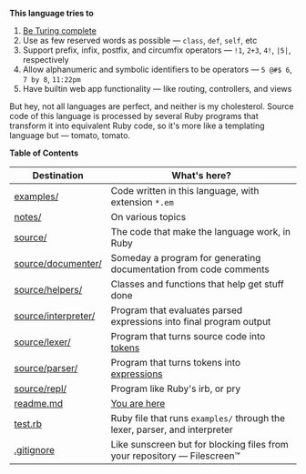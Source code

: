 **This language tries to**

1. [Be Turing complete](https://stackoverflow.com/a/7320)
2. Use as few reserved words as possible — `class`, `def`, `self`, etc
3. Support prefix, infix, postfix, and circumfix operators — `!1`, `2+3`, `4!`, `|5|`, respectively
4. Allow alphanumeric and symbolic identifiers to be operators — `5 @#$ 6`, `7 by 8`, `11:22pm`
5. Have builtin web app functionality — like routing, controllers, and views

But hey, not all languages are perfect, and neither is my cholesterol. Source code of this language is processed by several Ruby programs that transform it into equivalent Ruby code, so it's more like a templating language but — tomato, tomato.

**Table of Contents**

| Destination                               | What's here?                                                               |
|-------------------------------------------|----------------------------------------------------------------------------|
| [examples/](examples)                     | Code written in this language, with extension `*.em`                       |
| [notes/](notes)                           | On various topics                                                          |
| [source/](source)                         | The code that make the language work, in Ruby                              |
| [source/documenter/](source/documenter)   | Someday a program for generating documentation from code comments          |
| [source/helpers/](source/helpers)         | Classes and functions that help get stuff done                             |
| [source/interpreter/](source/interpreter) | Program that evaluates parsed expressions into final program output        |
| [source/lexer/](source/lexer)             | Program that turns source code into [tokens](./source/lexer/tokens.rb)     |
| [source/parser/](source/parser)           | Program that turns tokens into [expressions](./source/parser/exprs.rb)     |
| [source/repl/](source/repl)               | Program like Ruby's irb, or pry                                            |
| [readme.md](readme.md)                    | [You are here](./readme.md)                                                |
| [test.rb](test.rb)                        | Ruby file that runs `examples/` through the lexer, parser, and interpreter |
| [.gitignore](.gitignore)                  | Like sunscreen but for blocking files from your repository — Filescreen™   |
